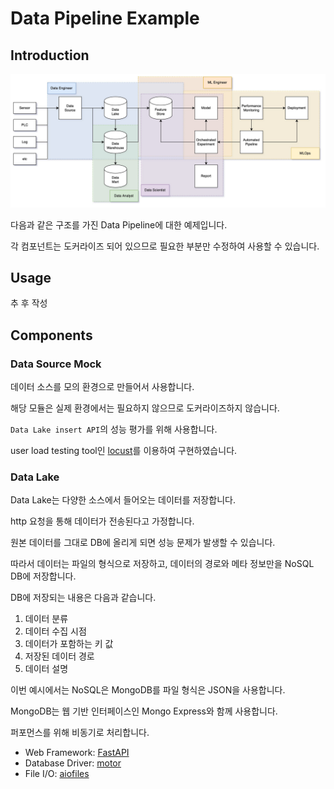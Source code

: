 # Data Pipeline Example

## Introduction

![Pipeline Structure](./doc/images/readme_pipeline.jpg)

다음과 같은 구조를 가진 Data Pipeline에 대한 예제입니다.

각 컴포넌트는 도커라이즈 되어 있으므로 필요한 부분만 수정하여 사용할 수 있습니다.

## Usage

추 후 작성

## Components

### Data Source Mock

데이터 소스를 모의 환경으로 만들어서 사용합니다.

해당 모듈은 실제 환경에서는 필요하지 않으므로 도커라이즈하지 않습니다.

`Data Lake insert API`의 성능 평가를 위해 사용합니다.

user load testing tool인 [locust](https://locust.io/)를 이용하여 구현하였습니다.

### Data Lake

Data Lake는 다양한 소스에서 들어오는 데이터를 저장합니다.

http 요청을 통해 데이터가 전송된다고 가정합니다.

원본 데이터를 그대로 DB에 올리게 되면 성능 문제가 발생할 수 있습니다.

따라서 데이터는 파일의 형식으로 저장하고, 데이터의 경로와 메타 정보만을 NoSQL DB에 저장합니다.

DB에 저장되는 내용은 다음과 같습니다.

1. 데이터 분류
2. 데이터 수집 시점
3. 데이터가 포함하는 키 값
4. 저장된 데이터 경로
5. 데이터 설명

이번 예시에서는 NoSQL은 MongoDB를 파일 형식은 JSON을 사용합니다.

MongoDB는 웹 기반 인터페이스인 Mongo Express와 함께 사용합니다.

퍼포먼스를 위해 비동기로 처리합니다.

- Web Framework: [FastAPI](https://github.com/tiangolo/fastapi)
- Database Driver: [motor](https://github.com/mongodb/motor)
- File I/O: [aiofiles](https://github.com/Tinche/aiofiles/)